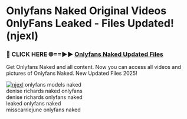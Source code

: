 # Onlyfans Naked Original Videos 0nlyFans Leaked - Files Updated! (njexl)

<h3>🔴 CLICK HERE 🌐==►► <a href="https://tinyurl.com/up5wt9bj" rel="nofollow">Onlyfans Naked Updated Files</a></h3>

Get Onlyfans Naked and all content. Now you can access all videos and pictures of Onlyfans Naked. New Updated Files 2025!

[![njexl](https://i.imgur.com/ABiUzMV.gif)](https://tinyurl.com/up5wt9bj)
onlyfans models naked<br>
denise richards naked onlyfans<br>
denise richards onlyfans naked<br>
leaked onlyfans naked<br>
misscarriejune onlyfans naked